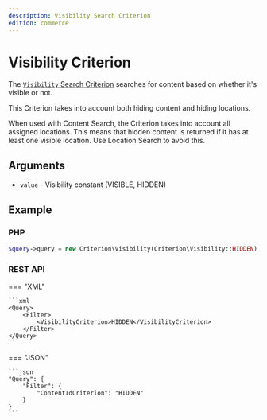 ```yaml
---
description: Visibility Search Criterion
edition: commerce
---
```


# Visibility Criterion

The [`Visibility` Search Criterion](../../api/php_api/php_api_reference/classes/Ibexa-Contracts-Core-Repository-Values-Content-Query-Criterion-Visibility.html) searches for content based on whether it's visible or not.

This Criterion takes into account both hiding content and hiding locations.

When used with Content Search, the Criterion takes into account all assigned locations.
This means that hidden content is returned if it has at least one visible location.
Use Location Search to avoid this.

## Arguments

- `value` - Visibility constant (VISIBLE, HIDDEN)

## Example

### PHP

``` php
$query->query = new Criterion\Visibility(Criterion\Visibility::HIDDEN);
```

### REST API

=== "XML"

    ```xml
    <Query>
        <Filter>
            <VisibilityCriterion>HIDDEN</VisibilityCriterion>
        </Filter>
    </Query>
    ```

=== "JSON"

    ```json
    "Query": {
        "Filter": {
            "ContentIdCriterion": "HIDDEN"
        }
    }
    ```